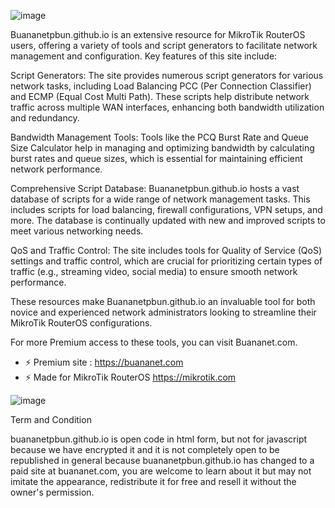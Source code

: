 ![image](https://user-images.githubusercontent.com/42666125/202864286-43913603-5fae-4532-a329-36f26c547c5a.png)

Buananetpbun.github.io is an extensive resource for MikroTik RouterOS users, offering a variety of tools and script generators to facilitate network management and configuration. Key features of this site include:

Script Generators: The site provides numerous script generators for various network tasks, including Load Balancing PCC (Per Connection Classifier) and ECMP (Equal Cost Multi Path). These scripts help distribute network traffic across multiple WAN interfaces, enhancing both bandwidth utilization and redundancy​​.

Bandwidth Management Tools: Tools like the PCQ Burst Rate and Queue Size Calculator help in managing and optimizing bandwidth by calculating burst rates and queue sizes, which is essential for maintaining efficient network performance​.

Comprehensive Script Database: Buananetpbun.github.io hosts a vast database of scripts for a wide range of network management tasks. This includes scripts for load balancing, firewall configurations, VPN setups, and more. The database is continually updated with new and improved scripts to meet various networking needs​​.

QoS and Traffic Control: The site includes tools for Quality of Service (QoS) settings and traffic control, which are crucial for prioritizing certain types of traffic (e.g., streaming video, social media) to ensure smooth network performance​​.

These resources make Buananetpbun.github.io an invaluable tool for both novice and experienced network administrators looking to streamline their MikroTik RouterOS configurations.

For more Premium access to these tools, you can visit Buananet.com.

- ⚡ Premium site : https://buananet.com
- ⚡ Made for MikroTik RouterOS https://mikrotik.com

![image](https://github.com/buananetpbun/buananetpbun.github.io/assets/42666125/dad0936f-5eb1-4f4f-b8e3-e31ca3ef2377)

Term and Condition

buananetpbun.github.io is open code in html form, but not for javascript because we have encrypted it and it is not completely open to be republished in general because buananetpbun.github.io has changed to a paid site at buananet.com, you are welcome to learn about it but may not imitate the appearance, redistribute it for free and resell it without the owner's permission.



